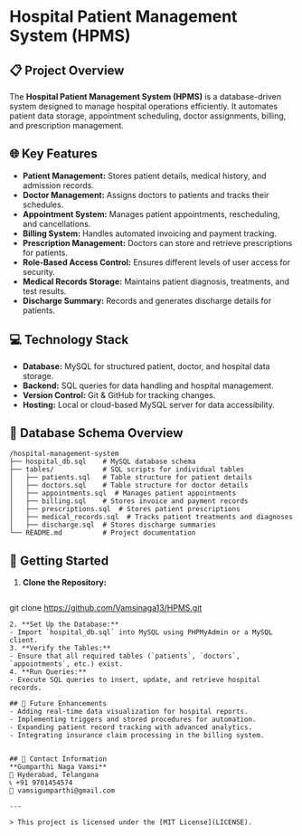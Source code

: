 # Hospital Patient Management System (HPMS)

## 📋 Project Overview
The **Hospital Patient Management System (HPMS)** is a database-driven system designed to manage hospital operations efficiently. It automates patient data storage, appointment scheduling, doctor assignments, billing, and prescription management.

## 🌐 Key Features
- **Patient Management:** Stores patient details, medical history, and admission records.
- **Doctor Management:** Assigns doctors to patients and tracks their schedules.
- **Appointment System:** Manages patient appointments, rescheduling, and cancellations.
- **Billing System:** Handles automated invoicing and payment tracking.
- **Prescription Management:** Doctors can store and retrieve prescriptions for patients.
- **Role-Based Access Control:** Ensures different levels of user access for security.
- **Medical Records Storage:** Maintains patient diagnosis, treatments, and test results.
- **Discharge Summary:** Records and generates discharge details for patients.

## 💻 Technology Stack
- **Database:** MySQL for structured patient, doctor, and hospital data storage.
- **Backend:** SQL queries for data handling and hospital management.
- **Version Control:** Git & GitHub for tracking changes.
- **Hosting:** Local or cloud-based MySQL server for data accessibility.

## 📁 Database Schema Overview
```
/hospital-management-system
├── hospital_db.sql    # MySQL database schema
├── tables/            # SQL scripts for individual tables
│   ├── patients.sql   # Table structure for patient details
│   ├── doctors.sql    # Table structure for doctor details
│   ├── appointments.sql  # Manages patient appointments
│   ├── billing.sql    # Stores invoice and payment records
│   ├── prescriptions.sql  # Stores patient prescriptions
│   ├── medical_records.sql  # Tracks patient treatments and diagnoses
│   ├── discharge.sql  # Stores discharge summaries
└── README.md          # Project documentation
```

## 🚀 Getting Started
1. **Clone the Repository:**
   ```bash
git clone https://github.com/Vamsinaga13/HPMS.git
   ```
2. **Set Up the Database:**
   - Import `hospital_db.sql` into MySQL using PHPMyAdmin or a MySQL client.
3. **Verify the Tables:**
   - Ensure that all required tables (`patients`, `doctors`, `appointments`, etc.) exist.
4. **Run Queries:**
   - Execute SQL queries to insert, update, and retrieve hospital records.

## 📌 Future Enhancements
- Adding real-time data visualization for hospital reports.
- Implementing triggers and stored procedures for automation.
- Expanding patient record tracking with advanced analytics.
- Integrating insurance claim processing in the billing system.


## 📧 Contact Information
**Gumparthi Naga Vamsi**  
📍 Hyderabad, Telangana  
📞 +91 9701454574  
📩 vamsigumparthi@gmail.com  

---

> This project is licensed under the [MIT License](LICENSE).
